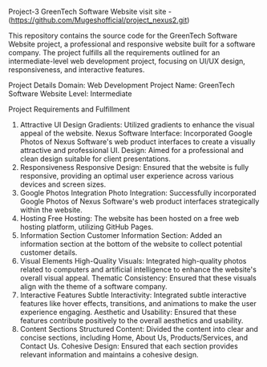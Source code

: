 ﻿Project-3
GreenTech Software Website
visit site - (https://github.com/Mugeshofficial/project_nexus2.git)

This repository contains the source code for the GreenTech Software Website project, a professional and responsive website built for a software company. The project fulfills all the requirements outlined for an intermediate-level web development project, focusing on UI/UX design, responsiveness, and interactive features.

Project Details
Domain: Web Development
Project Name: GreenTech Software Website
Level: Intermediate

Project Requirements and Fulfillment
1. Attractive UI Design
Gradients: Utilized gradients to enhance the visual appeal of the website.
Nexus Software Interface: Incorporated Google Photos of Nexus Software's web product interfaces to create a visually attractive and professional UI.
Design: Aimed for a professional and clean design suitable for client presentations.
2. Responsiveness
Responsive Design: Ensured that the website is fully responsive, providing an optimal user experience across various devices and screen sizes.
3. Google Photos Integration
Photo Integration: Successfully incorporated Google Photos of Nexus Software's web product interfaces strategically within the website.
4. Hosting
Free Hosting: The website has been hosted on a free web hosting platform, utilizing GitHub Pages.
5. Information Section
Customer Information Section: Added an information section at the bottom of the website to collect potential customer details.
6. Visual Elements
High-Quality Visuals: Integrated high-quality photos related to computers and artificial intelligence to enhance the website's overall visual appeal.
Thematic Consistency: Ensured that these visuals align with the theme of a software company.
7. Interactive Features
Subtle Interactivity: Integrated subtle interactive features like hover effects, transitions, and animations to make the user experience engaging.
Aesthetic and Usability: Ensured that these features contribute positively to the overall aesthetics and usability.
8. Content Sections
Structured Content: Divided the content into clear and concise sections, including Home, About Us, Products/Services, and Contact Us.
Cohesive Design: Ensured that each section provides relevant information and maintains a cohesive design.